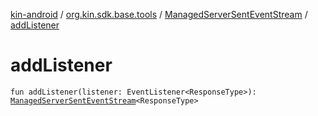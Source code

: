 [kin-android](../../index.md) / [org.kin.sdk.base.tools](../index.md) / [ManagedServerSentEventStream](index.md) / [addListener](./add-listener.md)

# addListener

`fun addListener(listener: EventListener<ResponseType>): `[`ManagedServerSentEventStream`](index.md)`<ResponseType>`